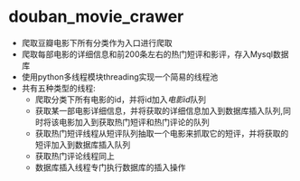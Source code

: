 # douban_movie_crawer

* 爬取豆瓣电影下所有分类作为入口进行爬取
* 爬取每部电影的详细信息和前200条左右的热门短评和影评，存入Mysql数据库
* 使用python多线程模块threading实现一个简易的线程池
* 共有五种类型的线程:
    * 爬取分类下所有电影的id，并将id加入*电影id*队列
    * 获取某一部电影详细信息，并将获取的详细信息加入到数据库插入队列,同时将该电影加入到获取热门短评和热门评论的队列
    * 获取热门短评线程从短评队列抽取一个电影来抓取它的短评，并将获取的短评加入到数据库插入队列
    * 获取热门评论线程同上
    * 数据库插入线程专门执行数据库的插入操作
    
  
   